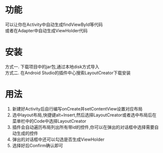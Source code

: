 # 功能
可以让你在Activity中自动生成findViewById等代码<br/>
或者在Adapter中自动生成ViewHolder代码


# 安装
方式一. 下载项目中的jar包,通过本地disk方式导入<br/>
方式二. 在Android Studio的插件中心搜索LayoutCreator下载安装


# 用法
1. 新建好Activity后自行编写onCreate并setContentView设置对应布局<br/>
2. 选中layout布局,快捷键alt+Insert,然后选择LayoutCreator或者选中布局后在菜单栏中的Code中选择LayoutCreator<br/>
3. 插件会自动遍历布局列出所有带id的控件,你可以在弹出的对话框中选择需要自动生成的控件<br/>
4. 弹出的对话框中还可以勾选是否生成ViewHolder<br/>
5. 选择好后Confirm确认即可

